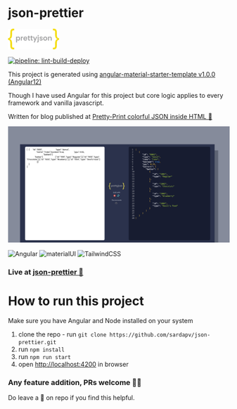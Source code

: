 # json-prettier

![logo](logoForThisRepo.png?raw=true)

[![pipeline: lint-build-deploy](https://github.com/sardapv/json-prettier/actions/workflows/build-deploy.yml/badge.svg)](https://github.com/sardapv/json-prettier/actions/workflows/build-deploy.yml)

This project is generated using [angular-material-starter-template v1.0.0 (Angular12) ](https://github.com/sardapv/angular-material-starter-template)

Though I have used Angular for this project but core logic applies to every framework and vanilla javascript.

Written for blog published at [Pretty-Print colorful JSON inside HTML 🌟 ](http://pranavsarda.hashnode.dev/)

![logo](poster.jpg?raw=true)

![Angular](https://img.shields.io/badge/Angular-12.0.0-red) ![materialUI](https://img.shields.io/badge/angular--material-12.0.0-blue) ![TailwindCSS](https://img.shields.io/badge/tailwindcss-2.1.2-%2306B6D4)

### Live at [json-prettier 🚀](https://sardapv.github.io/json-prettier)

# How to run this project

Make sure you have Angular and Node installed on your system

1. clone the repo - run `git clone https://github.com/sardapv/json-prettier.git`
2. run `npm install`
3. run `npm run start`
4. open [http://localhost:4200](http://localhost:4200) in browser

### Any feature addition, PRs welcome ✌🏻

Do leave a 🌟 on repo if you find this helpful.

